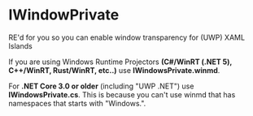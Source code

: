 # IWindowPrivate
RE'd for you so you can enable window transparency for (UWP) XAML Islands

If you are using Windows Runtime Projectors **(C#/WinRT (.NET 5), C++/WinRT, Rust/WinRT, etc..)** use **IWindowsPrivate.winmd**.

For **.NET Core 3.0 or older** (including "UWP .NET") use **IWindowsPrivate.cs**. 
This is because you can't use winmd that has namespaces that starts with "Windows.".
